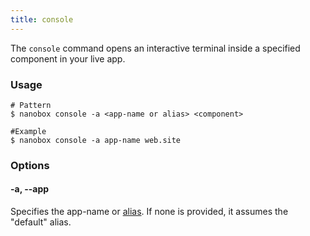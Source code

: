 ```yaml
---
title: console
---
```


The `console` command opens an interactive terminal inside a specified component in your live app.

### Usage
```shell
# Pattern
$ nanobox console -a <app-name or alias> <component>

#Example
$ nanobox console -a app-name web.site
```

### Options

#### -a, --app
Specifies the app-name or [alias](/cli/link/). If none is provided, it assumes the "default" alias.
